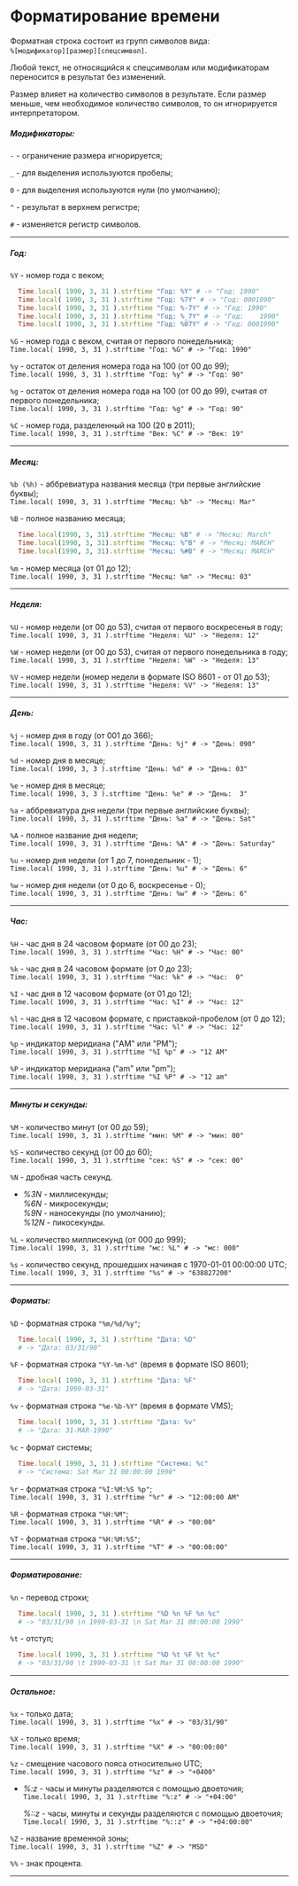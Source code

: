 # Форматирование времени
[](appdatetime)

Форматная строка состоит из групп символов вида:  
`%[модификатор][размер][спецсимвол]`.

Любой текст, не относящийся к спецсимволам или модификаторам переносится в результат без изменений.

Размер влияет на количество символов в результате. Если размер меньше, чем необходимое количество символов, то он игнорируется интерпретатором.

##### Модификаторы:

`-` - ограничение размера игнорируется;

`_` - для выделения используются пробелы;

`0` - для выделения используются нули (по умолчанию);

`^` - результат в верхнем регистре;

`#` - изменяется регистр символов.

*****

##### Год:

`%Y` - номер года с веком;

~~~~~ ruby
  Time.local( 1990, 3, 31 ).strftime "Год: %Y" # -> "Год: 1990"
  Time.local( 1990, 3, 31 ).strftime "Год: %7Y" # -> "Год: 0001990"
  Time.local( 1990, 3, 31 ).strftime "Год: %-7Y" # -> "Год: 1990"
  Time.local( 1990, 3, 31 ).strftime "Год: %_7Y" # -> "Год:    1990"
  Time.local( 1990, 3, 31 ).strftime "Год: %07Y" # -> "Год: 0001990"
~~~~~

`%G` - номер года с веком, считая от первого понедельника;  
`Time.local( 1990, 3, 31 ).strftime "Год: %G" # -> "Год: 1990"`

`%y` - остаток от деления номера года на 100 (от 00 до 99);  
`Time.local( 1990, 3, 31 ).strftime "Год: %y" # -> "Год: 90"`

`%g` - остаток от деления номера года на 100 (от 00 до 99), считая от первого понедельника;  
`Time.local( 1990, 3, 31 ).strftime "Год: %g" # -> "Год: 90"`

`%C` - номер года, разделенный на 100 (20 в 2011);  
`Time.local( 1990, 3, 31 ).strftime "Век: %C" # -> "Век: 19"`

*****

##### Месяц:

`%b (%h)` - аббревиатура названия месяца (три первые английские буквы);  
`Time.local( 1990, 3, 31 ).strftime "Месяц: %b" -> "Месяц: Mar"`

`%B` - полное названию месяца;

~~~~~ ruby
  Time.local(1990, 3, 31).strftime "Месяц: %B" # -> "Месяц: March"
  Time.local(1990, 3, 31).strftime "Месяц: %^B" # -> "Месяц: MARCH"
  Time.local(1990, 3, 31).strftime "Месяц: %#B" # -> "Месяц: MARCH"
~~~~~

`%m` - номер месяца (от 01 до 12);  
`Time.local( 1990, 3, 31 ).strftime "Месяц: %m" -> "Месяц: 03"`

*****

##### Неделя:

`%U` - номер недели (от 00 до 53), считая от первого воскресенья в году;  
`Time.local( 1990, 3, 31 ).strftime "Неделя: %U" -> "Неделя: 12"`

`%W` - номер недели (от 00 до 53), считая от первого понедельника в году;  
`Time.local( 1990, 3, 31 ).strftime "Неделя: %W" -> "Неделя: 13"`

`%V` - номер недели (номер недели в формате ISO 8601 - от 01 до 53);  
`Time.local( 1990, 3, 31 ).strftime "Неделя: %V" -> "Неделя: 13"`

*****

##### День:

`%j` - номер дня в году (от 001 до 366);  
`Time.local( 1990, 3, 31 ).strftime "День: %j" # -> "День: 090"`

`%d` - номер дня в месяце;  
`Time.local( 1990, 3, 3 ).strftime "День: %d" # -> "День: 03"`

`%e` - номер дня в месяце;  
`Time.local( 1990, 3, 3 ).strftime "День: %e" # -> "День:  3"`

`%a` - аббревиатура дня недели (три первые английские буквы);  
`Time.local( 1990, 3, 31 ).strftime "День: %a" # -> "День: Sat"`

`%A` - полное название дня недели;  
`Time.local( 1990, 3, 31 ).strftime "День: %A" # -> "День: Saturday"`

`%u` - номер дня недели (от 1 до 7, понедельник - 1);  
`Time.local( 1990, 3, 31 ).strftime "День: %u" # -> "День: 6"`

`%w` - номер дня недели (от 0 до 6, воскресенье - 0);  
`Time.local( 1990, 3, 31 ).strftime "День: %w" # -> "День: 6"`

*****

##### Час:

`%H` - час дня в 24 часовом формате (от 00 до 23);  
`Time.local( 1990, 3, 31 ).strftime "Час: %H" # -> "Час: 00"`

`%k` - час дня в 24 часовом формате (от 0 до 23);  
`Time.local( 1990, 3, 31 ).strftime "Час: %k" # -> "Час:  0"`

`%I` - час дня в 12 часовом формате (от 01 до 12);  
`Time.local( 1990, 3, 31 ).strftime "Час: %I" # -> "Час: 12"`

`%l` - час дня в 12 часовом формате, с приставкой-пробелом (от 0 до 12);  
`Time.local( 1990, 3, 31 ).strftime "Час: %l" # -> "Час: 12"`

`%p` - индикатор меридиана ("AM" или "PM");  
`Time.local( 1990, 3, 31 ).strftime "%I %p" # -> "12 AM"`

`%P` - индикатор меридиана ("am" или "pm");  
`Time.local( 1990, 3, 31 ).strftime "%I %P" # -> "12 am"`

*****

##### Минуты и секунды:

`%M` - количество минут (от 00 до 59);  
`Time.local( 1990, 3, 31 ).strftime "мин: %M" # -> "мин: 00"`

`%S` - количество секунд (от 00 до 60);  
`Time.local( 1990, 3, 31 ).strftime "сек: %S" # -> "сек: 00"`

`%N` - дробная часть секунд.

+ _%3N_ - миллисекунды;  
  _%6N_ - микросекунды;  
  _%9N_ - наносекунды (по умолчанию);  
  _%12N_ - пикосекунды.

`%L` - количество миллисекунд (от 000 до 999);  
`Time.local( 1990, 3, 31 ).strftime "мс: %L" # -> "мс: 000"`

`%s` - количество секунд, прошедших начиная с 1970-01-01 00:00:00 UTC;  
`Time.local( 1990, 3, 31 ).strftime "%s" # -> "638827200"`

*****

##### Форматы:

`%D` - форматная строка `"%m/%d/%y"`;

~~~~~ ruby
  Time.local( 1990, 3, 31 ).strftime "Дата: %D"
  # -> "Дата: 03/31/90"
~~~~~

`%F` - форматная строка `"%Y-%m-%d"` (время в формате ISO 8601);

~~~~~ ruby
  Time.local( 1990, 3, 31 ).strftime "Дата: %F"
  # -> "Дата: 1990-03-31"
~~~~~

`%v` - форматная строка `"%e-%b-%Y"` (время в формате VMS);

~~~~~ ruby
  Time.local( 1990, 3, 31 ).strftime "Дата: %v"
  # -> "Дата: 31-MAR-1990"
~~~~~

`%c` - формат системы;

~~~~~ ruby
  Time.local( 1990, 3, 31 ).strftime "Система: %c"
  # -> "Система: Sat Mar 31 00:00:00 1990"
~~~~~

`%r` - форматная строка `"%I:%M:%S %p"`;  
`Time.local( 1990, 3, 31 ).strftime "%r" # -> "12:00:00 AM"`

`%R` - форматная строка `"%H:%M"`;  
`Time.local( 1990, 3, 31 ).strftime "%R" # -> "00:00"`

`%T` - форматная строка `"%H:%M:%S"`;  
`Time.local( 1990, 3, 31 ).strftime "%T" # -> "00:00:00"`

*****

##### Форматирование:

`%n` - перевод строки;

~~~~~ ruby
  Time.local( 1990, 3, 31 ).strftime "%D %n %F %n %c"
  # -> "03/31/90 \n 1990-03-31 \n Sat Mar 31 00:00:00 1990"
~~~~~

`%t` - отступ;

~~~~~ ruby
  Time.local( 1990, 3, 31 ).strftime "%D %t %F %t %c"
  # -> "03/31/90 \t 1990-03-31 \t Sat Mar 31 00:00:00 1990"
~~~~~

*****

##### Остальное:

`%x` - только дата;  
`Time.local( 1990, 3, 31 ).strftime "%x" # -> "03/31/90"`

`%X` - только время;  
`Time.local( 1990, 3, 31 ).strftime "%X" # -> "00:00:00"`

`%z` - смещение часового пояса относительно UTC;  
`Time.local( 1990, 3, 31 ).strftime "%z" # -> "+0400"`

+ _%:z_ - часы и минуты разделяются с помощью двоеточия;  
`Time.local( 1990, 3, 31 ).strftime "%:z" # -> "+04:00"`

  _%::z_ - часы, минуты и секунды разделяются с помощью двоеточия;  
`Time.local( 1990, 3, 31 ).strftime "%::z" # -> "+04:00:00"`

`%Z` - название временной зоны;  
`Time.local( 1990, 3, 31 ).strftime "%Z" # -> "MSD"`

`%%` - знак процента.

*****